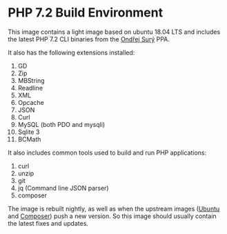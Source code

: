 # PHP 7.2 Build Environment

This image contains a light image based on ubuntu 18.04 LTS and includes the latest PHP 7.2 CLI binaries from the [Ondřej Surý](https://launchpad.net/~ondrej/+archive/ubuntu/php) PPA.

It also has the following extensions installed:

1. GD
1. Zip
1. MBString
1. Readline
1. XML
1. Opcache
1. JSON
1. Curl
1. MySQL (both PDO and mysqli)
1. Sqlite 3
1. BCMath


It also includes common tools used to build and run PHP applications:

1. curl
1. unzip
1. git
1. jq (Command line JSON parser)
1. composer

The image is rebuilt nightly, as well as when the upstream images ([Ubuntu](https://hub.docker.com/_/ubuntu/) and [Composer](https://hub.docker.com/_/composer/)) push a new version. So this image should usually contain the latest fixes and updates.